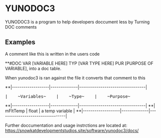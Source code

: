 # YUNODOC3
YUNODOC3 is a program to help developers doccument less by Turning DOC comments 


## Examples
A comment like this is written in the users code

**#DOC VAR [VARIABLE HERE] TYP [VAR TYPE HERE] PUR [PURPOSE OF VARIABLE], into a doc table.

When yunodoc3 is ran against the file it converts that comment to this

**|-------------------|--------------|----------------------------------|
<pre>|    ~Variables~    |    ~Type~    |    ~Purpose~                     |</pre>
**|-------------------|--------------|----------------------------------|
**|    mFltTemp       |    float     |    a temp variable               |
**|-------------------|--------------|----------------------------------| 

Further doccumentation and usage instrctions are located at: https://snowkatdevelopmentstudios.site/software/yunodoc3/docs/
